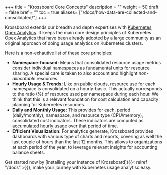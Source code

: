 +++
title = "Krossboard Core Concepts"
description = ""
weight = 50
draft = false
bref = ""
toc = true 
aliases= ["/docs/how-data-are-collected-and-consolidated/"]
+++


Krossboard extends our breadth and depth expertises with [Kubernetes Opex Analytics](https://github.com/rchakode/kube-opex-analytics). It keeps the main core design principles of Kubernetes Opex Analytics that have been already adopted by a large community as an original approach of doing usage analytics on Kubernetes clusters.

Here is a non-exhautive list of these core principles:

* **Namespace-focused:**
    Means that consolidated resource usage metrics consider individual namespaces as fundamental units for resource sharing. A special care is taken to also account and highlight *non-allocatable* resources.
* **Hourly Usage & Trends:** 
    Like on public clouds, resource use for each namespace is consolidated on a hourly-basic. This actually corresponds to the ratio (%) of resource used per namespace during each hour. We think that this is a relevant foundation for cost calculation and capacity planning for Kubernetes resources.
* **Daily and Monthly Usage:** 
    This provides for each, period (daily/monthly), namespace, and resource type (CPU/memory), consolidated cost indicators. These indicators are computed as accumulated hourly usage over that period of time.
* **Efficient Visualization:** 
    For analytics generate, Krossboard provides dashboards with various type of charts and reports, covering as well the last couple of hours than the last 12 months. This allows to organizations at each period of the year, to leverage relevant insights for accounting balance sheets.


Get started now by [installing your instance of Krossboard]({{< relref "/docs" >}}), make your journey with Kubernetes usage analytisc easy.